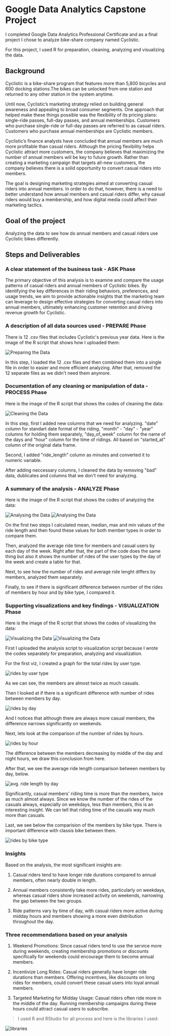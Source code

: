 # Google Data Analytics Capstone Project

I completed Google Data Analytics Professional Certificate and as a final project I chose to analyze bike-share company named 
Cyclistic.

For this project, I used R for preparation, cleaning, analyzing and visualizing the data.

## Background

Cyclistic is a bike-share program that features more than 5,800 bicycles and 600
docking stations.The bikes can be unlocked from one station and returned to any other station
in the system anytime.

Until now, Cyclistic’s marketing strategy relied on building general awareness and appealing to
broad consumer segments. One approach that helped make these things possible was the
flexibility of its pricing plans: single-ride passes, full-day passes, and annual memberships.
Customers who purchase single-ride or full-day passes are referred to as casual riders.
Customers who purchase annual memberships are Cyclistic members.

Cyclistic’s finance analysts have concluded that annual members are much more profitable
than casual riders. Although the pricing flexibility helps Cyclistic attract more customers,
the company believes that maximizing the number of annual members will be key to future growth.
Rather than creating a marketing campaign that targets all-new customers, the company believes
there is a solid opportunity to convert casual riders into members.

The goal is designing marketing strategies aimed at converting casual riders into
annual members. In order to do that, however, there is a need to better understand how
annual members and casual riders differ, why casual riders would buy a membership, and how
digital media could affect their marketing tactics.

## Goal of the project

Analyzing the data to see how do annual members and casual riders use Cyclistic bikes differently.

## Steps and Deliverables

### A clear statement of the business task - ASK Phase

The primary objective of this analysis is to examine and compare the usage patterns of casual riders and annual members of Cyclistic bikes. By identifying the key differences in their riding behaviors, preferences, and usage trends, we aim to provide actionable insights that the marketing team can leverage to design effective strategies for converting casual riders into annual members, ultimately enhancing customer retention and driving revenue growth for Cyclistic.

### A description of all data sources used - PREPARE Phase

There is 12 .csv files that includes Cyclistic's previous year data. Here is the image of the R script that shows how I uploaded them:


![Preparing the Data](output/preparation.png)

In this step, I loaded the 12 .csv files and then combined them into a single file in order to easier and more efficient analyzing. After that, removed the 12 separate files as we didn't need them anymore.
  

### Documentation of any cleaning or manipulation of data - PROCESS Phase

Here is the image of the R script that shows the codes of cleaning the data:

![Cleaning the Data](output/cleaning.png)

In this step, first I added new columns that we need for analyzing. "date" column for standart date format of the riding, "month" - "day" - "year" columns for holding them separately, "day_of_week" column for the name of the days and "hour" column for the time of ridings. All based on "started_at" column of the original data frame.

Second, I added "ride_length" column as minutes and converted it to numeric variable.

After adding neccessary columns, I cleaned the data by removing "bad" data, dublicates and columns that we don't need for analyzing.


### A summary of the analysis - ANALYZE Phase

Here is the image of the R script that shows the codes of analyzing the data:

![Analysing the Data](output/analyzing_01.png)
![Analysing the Data](output/analyzing_02.png)

On the first two steps I calculated mean, median, max and min values of the ride length and then found these values for both member types in order to compare them.

Then, analyzed the average ride time for members and casual users by each day of the week. Right after that, the part of the code does the same thing but also it shows the number of rides of the user types by the day of the week and create a table for that.

Next, to see how the number of rides and average ride lenght differs by members, analyzed them separately.

Finally, to see if there is significant difference between number of the rides of members by hour and by bike type, I compared it.






### Supporting visualizations and key findings - VISUALIZATION Phase

Here is the image of the R script that shows the codes of visualizing the data:

![Visualizing the Data](output/visualizing_01.png)
![Visualizing the Data](output/visualizing_02.png)

First I uploaded the analysis script to visualization script because I wrote the codes separately for preparation, analyzing and visualization.

For the first viz, I created a graph for the total rides by user type.

![rides by user type](output/rides_by_user_type.png)

As we can see, the members are almost twice as much casuals.

Then I looked at if there is a significant difference with number of rides between members by day.

![rides by day](output/rides_by_day.png)

And I notices that although there are always more casual members, the difference narrows significantly on weekends. 

Next, lets look at the comparison of the number of rides by hours.

![rides by hour](output/rides_by_hour.png)

The difference between the members decreasing by middle of the day and night hours, we draw this conclusion from here.

After that, we see the average ride length comparison between members by day, below.

![avg. ride length by day](output/avg_ride_lenght_by_day.png)

Significantly, casual members' riding time is more than the members, twice as much almost always. Since we know the number of the rides of the casuals always, especially on weekdays, less than members, this is an interesting insight. We can tell that riding time of the casuals way much more than casuals.

Last, we see below the comparision of the members by bike type. There is important difference with classis bike between them.

![rides by bike type](output/rides_by_bike_type.png)


### Insights

Based on the analysis, the most significant insights are:

1. Casual riders tend to have longer ride durations compared to annual members, often nearly double in length.

2. Annual members consistently take more rides, particularly on weekdays, whereas casual riders show increased activity on weekends, narrowing the gap between the two groups.

3. Ride patterns vary by time of day, with casual riders more active during midday hours and members showing a more even distribution throughout the day.


### Three recommendations based on your analysis

1. Weekend Promotions: Since casual riders tend to use the service more during weekends, creating membership promotions or discounts specifically for weekends could encourage them to become annual members.

2. Incentivize Long Rides: Casual riders generally have longer ride durations than members. Offering incentives, like discounts on long rides for members, could convert these casual users into loyal annual members.

3. Targeted Marketing for Midday Usage: Casual riders often ride more in the middle of the day. Running membership campaigns during these hours could attract casual users to subscribe.


> I used R and RStudio for all process and here is the libraries I used:

![libraries](libraries.png)
